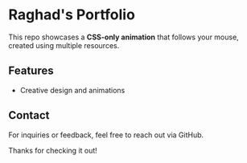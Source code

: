 # Raghad's Portfolio

This repo showcases a **CSS-only animation** that follows your mouse, created using multiple resources.

## Features

- Creative design and animations

## Contact

For inquiries or feedback, feel free to reach out via GitHub.

Thanks for checking it out!
